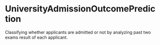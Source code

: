 # UniversityAdmissionOutcomePrediction
Classifying whether applicants are admitted or not by analyzing past two exams result of each applicant. 
